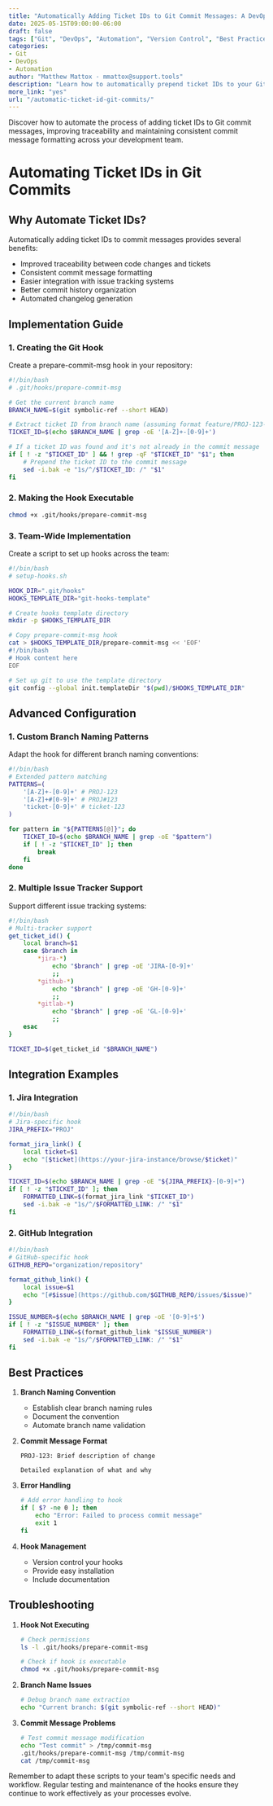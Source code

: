 ```yaml
---
title: "Automatically Adding Ticket IDs to Git Commit Messages: A DevOps Guide"
date: 2025-05-15T09:00:00-06:00
draft: false
tags: ["Git", "DevOps", "Automation", "Version Control", "Best Practices", "Productivity"]
categories:
- Git
- DevOps
- Automation
author: "Matthew Mattox - mmattox@support.tools"
description: "Learn how to automatically prepend ticket IDs to your Git commit messages using Git hooks. Improve traceability and maintain consistent commit message formatting across your team."
more_link: "yes"
url: "/automatic-ticket-id-git-commits/"
---
```


Discover how to automate the process of adding ticket IDs to Git commit messages, improving traceability and maintaining consistent commit message formatting across your development team.

<!--more-->

# Automating Ticket IDs in Git Commits

## Why Automate Ticket IDs?

Automatically adding ticket IDs to commit messages provides several benefits:
- Improved traceability between code changes and tickets
- Consistent commit message formatting
- Easier integration with issue tracking systems
- Better commit history organization
- Automated changelog generation

## Implementation Guide

### 1. Creating the Git Hook

Create a prepare-commit-msg hook in your repository:

```bash
#!/bin/bash
# .git/hooks/prepare-commit-msg

# Get the current branch name
BRANCH_NAME=$(git symbolic-ref --short HEAD)

# Extract ticket ID from branch name (assuming format feature/PROJ-123-description)
TICKET_ID=$(echo $BRANCH_NAME | grep -oE '[A-Z]+-[0-9]+')

# If a ticket ID was found and it's not already in the commit message
if [ ! -z "$TICKET_ID" ] && ! grep -qF "$TICKET_ID" "$1"; then
    # Prepend the ticket ID to the commit message
    sed -i.bak -e "1s/^/$TICKET_ID: /" "$1"
fi
```

### 2. Making the Hook Executable

```bash
chmod +x .git/hooks/prepare-commit-msg
```

### 3. Team-Wide Implementation

Create a script to set up hooks across the team:

```bash
#!/bin/bash
# setup-hooks.sh

HOOK_DIR=".git/hooks"
HOOKS_TEMPLATE_DIR="git-hooks-template"

# Create hooks template directory
mkdir -p $HOOKS_TEMPLATE_DIR

# Copy prepare-commit-msg hook
cat > $HOOKS_TEMPLATE_DIR/prepare-commit-msg << 'EOF'
#!/bin/bash
# Hook content here
EOF

# Set up git to use the template directory
git config --global init.templateDir "$(pwd)/$HOOKS_TEMPLATE_DIR"
```

## Advanced Configuration

### 1. Custom Branch Naming Patterns

Adapt the hook for different branch naming conventions:

```bash
#!/bin/bash
# Extended pattern matching
PATTERNS=(
    '[A-Z]+-[0-9]+' # PROJ-123
    '[A-Z]+#[0-9]+' # PROJ#123
    'ticket-[0-9]+' # ticket-123
)

for pattern in "${PATTERNS[@]}"; do
    TICKET_ID=$(echo $BRANCH_NAME | grep -oE "$pattern")
    if [ ! -z "$TICKET_ID" ]; then
        break
    fi
done
```

### 2. Multiple Issue Tracker Support

Support different issue tracking systems:

```bash
#!/bin/bash
# Multi-tracker support
get_ticket_id() {
    local branch=$1
    case $branch in
        *jira-*)
            echo "$branch" | grep -oE 'JIRA-[0-9]+'
            ;;
        *github-*)
            echo "$branch" | grep -oE 'GH-[0-9]+'
            ;;
        *gitlab-*)
            echo "$branch" | grep -oE 'GL-[0-9]+'
            ;;
    esac
}

TICKET_ID=$(get_ticket_id "$BRANCH_NAME")
```

## Integration Examples

### 1. Jira Integration

```bash
#!/bin/bash
# Jira-specific hook
JIRA_PREFIX="PROJ"

format_jira_link() {
    local ticket=$1
    echo "[$ticket](https://your-jira-instance/browse/$ticket)"
}

TICKET_ID=$(echo $BRANCH_NAME | grep -oE "${JIRA_PREFIX}-[0-9]+")
if [ ! -z "$TICKET_ID" ]; then
    FORMATTED_LINK=$(format_jira_link "$TICKET_ID")
    sed -i.bak -e "1s/^/$FORMATTED_LINK: /" "$1"
fi
```

### 2. GitHub Integration

```bash
#!/bin/bash
# GitHub-specific hook
GITHUB_REPO="organization/repository"

format_github_link() {
    local issue=$1
    echo "[#$issue](https://github.com/$GITHUB_REPO/issues/$issue)"
}

ISSUE_NUMBER=$(echo $BRANCH_NAME | grep -oE '[0-9]+$')
if [ ! -z "$ISSUE_NUMBER" ]; then
    FORMATTED_LINK=$(format_github_link "$ISSUE_NUMBER")
    sed -i.bak -e "1s/^/$FORMATTED_LINK: /" "$1"
fi
```

## Best Practices

1. **Branch Naming Convention**
   - Establish clear branch naming rules
   - Document the convention
   - Automate branch name validation

2. **Commit Message Format**
   ```
   PROJ-123: Brief description of change
   
   Detailed explanation of what and why
   ```

3. **Error Handling**
   ```bash
   # Add error handling to hook
   if [ $? -ne 0 ]; then
       echo "Error: Failed to process commit message"
       exit 1
   fi
   ```

4. **Hook Management**
   - Version control your hooks
   - Provide easy installation
   - Include documentation

## Troubleshooting

1. **Hook Not Executing**
   ```bash
   # Check permissions
   ls -l .git/hooks/prepare-commit-msg
   
   # Check if hook is executable
   chmod +x .git/hooks/prepare-commit-msg
   ```

2. **Branch Name Issues**
   ```bash
   # Debug branch name extraction
   echo "Current branch: $(git symbolic-ref --short HEAD)"
   ```

3. **Commit Message Problems**
   ```bash
   # Test commit message modification
   echo "Test commit" > /tmp/commit-msg
   .git/hooks/prepare-commit-msg /tmp/commit-msg
   cat /tmp/commit-msg
   ```

Remember to adapt these scripts to your team's specific needs and workflow. Regular testing and maintenance of the hooks ensure they continue to work effectively as your processes evolve.

